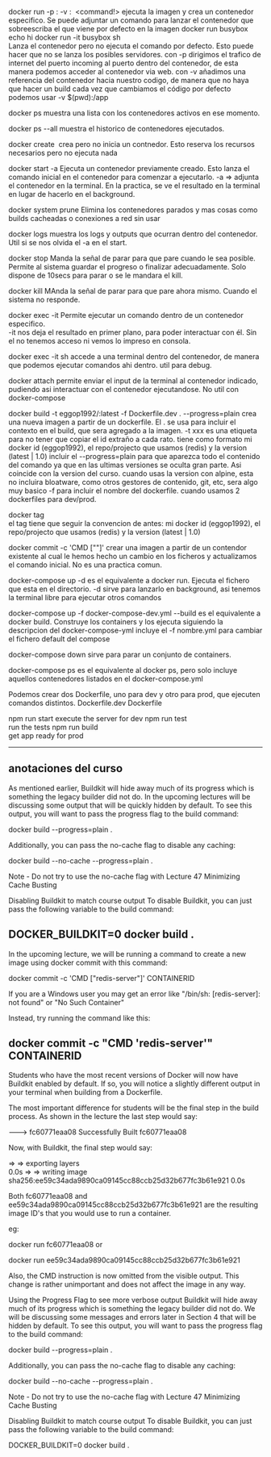 docker run -p <incoming port>:<inside port> -v <directory to reference>:<directory referenced> <image name> <command!>
    ejecuta la imagen y crea un contenedor especifico. Se puede adjuntar un comando para lanzar el contenedor que sobreescriba el que viene por defecto en la imagen
    docker run busybox echo hi
    docker run -it busybox sh   
        Lanza el contenedor pero no ejecuta el comando por defecto. Esto puede hacer que no se lanza los posibles servidores.
    con -p dirigimos el trafico de internet del puerto incoming al puerto dentro del contenedor, de esta manera podemos acceder al contenedor via web.
    con -v añadimos una referencia del contenedor hacia nuestro codigo, de manera que no haya que hacer un build cada vez que cambiamos el código
    por defecto podemos usar -v $(pwd):/app

docker ps
    muestra una lista con los contenedores activos en ese momento.

docker ps --all
    muestra el historico de contenedores ejecutados.

docker create <image name>
    crea pero no inicia un contnedor. Esto reserva los recursos necesarios pero no ejecuta nada

docker start -a <container id>
    Ejecuta un contenedor previamente creado. Esto lanza el comando inicial en el contenedor para comenzar a ejecutarlo.
    -a => adjunta el contenedor en la terminal. En la practica, se ve el resultado en la terminal en lugar de hacerlo en el background.

docker system prune
    Elimina los contenedores parados y mas cosas como builds cacheadas o conexiones a red sin usar

docker logs <container id>
    muestra los logs y outputs que ocurran dentro del contenedor. Util si se nos olvida el -a en el start.

docker stop <container id>
    Manda la señal de parar para que pare cuando le sea posible. Permite al sistema guardar el progreso o finalizar adecuadamente. Solo dispone de 10secs para parar o se le mandara el kill.

docker kill <container id>
    MAnda la señal de parar para que pare ahora mismo. Cuando el sistema no responde.

docker exec -it <container id> <command>
    Permite ejecutar un comando dentro de un contenedor especifico.    
    -it nos deja el resultado en primer plano, para poder interactuar con él. Sin el no tenemos acceso ni vemos lo impreso en consola.

docker exec -it <container id> sh 
    accede a una terminal dentro del contenedor, de manera que podemos ejecutar comandos ahi dentro. util para debug.

docker attach <container id> 
    permite enviar el input de la terminal al contenedor indicado, pudiendo asi interactuar con el contenedor ejecutandose.
    No util con docker-compose

docker build -t eggop1992/<project name>:latest -f Dockerfile.dev . --progress=plain
    crea una nueva imagen a partir de un dockerfile. El . se usa para incluir el contexto en el build, que sera agregado a la imagen.
    -t xxx es una etiqueta para no tener que copiar el id extraño a cada rato. tiene como formato mi docker id (eggop1992), el repo/projecto que usamos (redis) y la version (latest | 1.0) 
    incluir el --progress=plain para que aparezca todo el contenido del comando ya que en las ultimas versiones se oculta gran parte. Asi coincide con la version del curso.
    cuando usas la version con alpine, esta no incluira bloatware, como otros gestores de contenido, git, etc, sera algo muy basico
    -f para incluir el nombre del dockerfile. cuando usamos 2 dockerfiles para dev/prod.

docker tag <container id> <tag>   
    el tag tiene que seguir la convencion de antes: mi docker id (eggop1992), el repo/projecto que usamos (redis) y la version (latest | 1.0) 

docker commit -c 'CMD ["<project name>"]' <container id>
    crear una imagen a partir de un contendor existente al cual le hemos hecho un cambio en los ficheros y actualizamos el comando inicial. No es una practica comun.



docker-compose up -d
    es el equivalente a docker run. Ejecuta el fichero que esta en el directorio.
    -d sirve para lanzarlo en background, asi tenemos la terminal libre para ejecutar otros comandos

docker-compose up -f docker-compose-dev.yml --build
    es el equivalente a docker build. Construye los containers y los ejecuta siguiendo la descripcion del docker-compose-yml
    incluye el -f nombre.yml para cambiar el fichero default del compose

docker-compose down 
    sirve para parar un conjunto de containers.

docker-compose ps
    es el equivalente al docker ps, pero solo incluye aquellos contenedores listados en el docker-compose.yml  



Podemos crear dos Dockerfile, uno para dev y otro para prod, que ejecuten comandos distintos.
    Dockerfile.dev
    Dockerfile


npm run start 
    execute the server for dev
npm run test  
    run the tests
npm run build  
    get app ready for prod

----------------------------------------------------
anotaciones del curso
-----------------------------------------------------
As mentioned earlier, Buildkit will hide away much of its progress which is something the legacy builder did not do. In the upcoming lectures will be discussing some output that will be quickly hidden by default. To see this output, you will want to pass the progress flag to the build command:

docker build --progress=plain .

Additionally, you can pass the no-cache flag to disable any caching:

docker build --no-cache --progress=plain .

Note - Do not try to use the no-cache flag with Lecture 47 Minimizing Cache Busting

Disabling Buildkit to match course output
To disable Buildkit, you can just pass the following variable to the build command:

DOCKER_BUILDKIT=0 docker build .
------------------------------------------------------------------------------


In the upcoming lecture, we will be running a command to create a new image using docker commit with this command:

docker commit -c 'CMD ["redis-server"]' CONTAINERID

If you are a Windows user you may get an error like "/bin/sh: [redis-server]: not found" or "No Such Container"

Instead, try running the command like this:

docker commit -c "CMD 'redis-server'" CONTAINERID
----------------------------------------------------------------------


Students who have the most recent versions of Docker will now have Buildkit enabled by default. If so, you will notice a slightly different output in your terminal when building from a Dockerfile.

The most important difference for students will be the final step in the build process. As shown in the lecture the last step would say:

---> fc60771eaa08
Successfully Built fc60771eaa08
 
Now, with Buildkit, the final step would say:

 => => exporting layers                                                      
0.0s => => writing image sha256:ee59c34ada9890ca09145cc88ccb25d32b677fc3b61e921  0.0s
 
Both fc60771eaa08 and ee59c34ada9890ca09145cc88ccb25d32b677fc3b61e921 are the resulting image ID's that you would use to run a container.

eg:

docker run fc60771eaa08
or

docker run ee59c34ada9890ca09145cc88ccb25d32b677fc3b61e921


Also, the CMD instruction is now omitted from the visible output. This change is rather unimportant and does not affect the image in any way.

Using the Progress Flag to see more verbose output
Buildkit will hide away much of its progress which is something the legacy builder did not do. We will be discussing some messages and errors later in Section 4 that will be hidden by default. To see this output, you will want to pass the progress flag to the build command:

docker build --progress=plain .

Additionally, you can pass the no-cache flag to disable any caching:

docker build --no-cache --progress=plain .

Note - Do not try to use the no-cache flag with Lecture 47 Minimizing Cache Busting

Disabling Buildkit to match course output
To disable Buildkit, you can just pass the following variable to the build command:

DOCKER_BUILDKIT=0 docker build .


